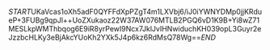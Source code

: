 $START$UKaVcas1oXh5adF0QYFFdXpPZgT4m1LXVbj6/iJ0iYWNYDMp0jjKRdueP+3FUBg9qpJl++UoZXukaoz22W37AW076MTLB2PGQ6vD1K9B+Yi8wZ71MESLkpWMThbqog6E9iR8yrPewI9Ncx7JklJvIHNwiduchKH039opL3Guyr2eJzzbcHLKy3eBjAkcYUoKh2YXk5J4p6kz6RdMsQ78Wg==$END$